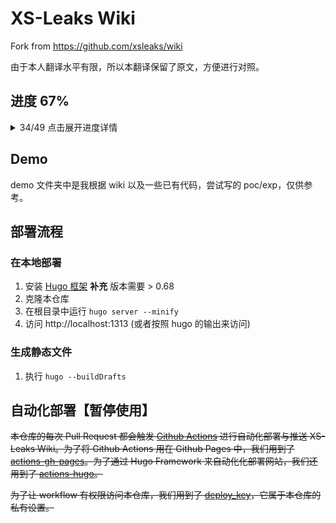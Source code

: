 # XS-Leaks Wiki

Fork from https://github.com/xsleaks/wiki

由于本人翻译水平有限，所以本翻译保留了原文，方便进行对照。

## 进度 67%
<details>
<summary>34/49 点击展开进度详情</summary>

- [x] `README.md`
- [x] `_index.md`
- [x] `attacks/_index.md`
- [x] `attacks/xs-search.md`
- [x] `attacks/window-references.md`
- [x] `attacks/navigations.md`
- [x] `attacks/css-tricks.md`
- [x] `attacks/frame-counting.md`
- [x] `attacks/error-events.md`
- [x] `attacks/cache-probing.md`
- [x] `attacks/element-leaks.md`
- [x] `attacks/id-attribute.md`
- [x] `attacks/postmessage-broadcasts.md`
- [x] `attacks/browser-features/_index.md`
- [x] `attacks/browser-features/corb.md`
- [x] `attacks/browser-features/corp.md`
- [x] `attacks/timing-attacks/_index.md`
- [x] `attacks/timing-attacks/clocks.md`
- [x] `attacks/timing-attacks/connection-pool.md`
- [x] `attacks/timing-attacks/execution-timing.md`
- [x] `attacks/timing-attacks/hybrid-timing.md`
- [x] `attacks/timing-attacks/network-timing.md`
- [x] `attacks/timing-attacks/performance-api.md`
- [x] `attacks/experiments/_index.md`
- [x] `attacks/experiments/portals.md`
- [x] `attacks/experiments/scroll-to-text-fragment.md`
- [x] `attacks/css-injection.md`
- [x] `attacks/historical/_index.md`
- [x] `attacks/historical/content-type.md`
- [x] `attacks/historical/stateful-browser-features.md`
- [x] `defenses/_index.md`
- [x] `defenses/opt-in/_index.md`
- [x] `defenses/opt-in/coop.md`
- [x] `defenses/opt-in/corp.md`
- [x] `defenses/opt-in/document-policies.md`
- [ ] `defenses/opt-in/fetch-metadata.md`

</details>

## Demo
demo 文件夹中是我根据 wiki 以及一些已有代码，尝试写的 poc/exp，仅供参考。


## 部署流程

### 在本地部署

1. 安装 [Hugo 框架](https://gohugo.io/getting-started/installing/) **补充** 版本需要 > 0.68
2. 克隆本仓库
3. 在根目录中运行 `hugo server --minify`
4. 访问 http://localhost:1313 (或者按照 hugo 的输出来访问)

### 生成静态文件

1. 执行 `hugo --buildDrafts`

## 自动化部署【暂停使用】

~~本仓库的每次 Pull Request 都会触发 [Github Actions](https://github.com/features/actions) 进行自动化部署与推送 XS-Leaks Wiki。为了将 Github Actions 用在 Github Pages 中，我们用到了 [actions-gh-pages](https://github.com/peaceiris/actions-gh-pages)。为了通过 Hugo Framework 来自动化化部署网站，我们还用到了 [actions-hugo](https://github.com/peaceiris/actions-hugo)。~~

~~为了让 workflow 有权限访问本仓库，我们用到了 [deploy_key](https://github.com/peaceiris/actions-gh-pages#%EF%B8%8F-set-ssh-private-key-deploy_key)，它属于本仓库的私有设置。~~

